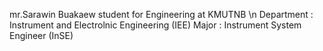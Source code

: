 mr.Sarawin Buakaew 
student for Engineering at KMUTNB \n
Department : Instrument and Electrolnic Engineering (IEE)
Major : Instrument System Engineer (InSE) 
